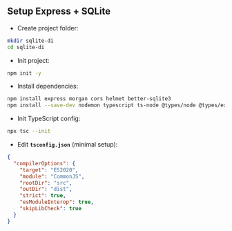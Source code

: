 ## Setup Express + SQLite

- Create project folder:

```bash
mkdir sqlite-di
cd sqlite-di
```

- Init project:

```bash
npm init -y
```

- Install dependencies:

```bash
npm install express morgan cors helmet better-sqlite3
npm install --save-dev nodemon typescript ts-node @types/node @types/express @types/morgan @types/cors @types/better-sqlite3
```

- Init TypeScript config:

```bash
npx tsc --init
```

- Edit **`tsconfig.json`** (minimal setup):

```json
{
  "compilerOptions": {
    "target": "ES2020",
    "module": "CommonJS",
    "rootDir": "src",
    "outDir": "dist",
    "strict": true,
    "esModuleInterop": true,
    "skipLibCheck": true
  }
}
```
